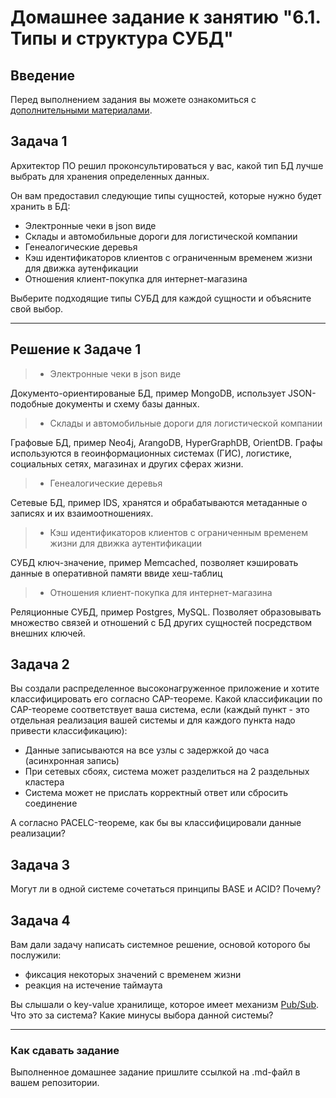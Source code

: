 # Домашнее задание к занятию "6.1. Типы и структура СУБД"

## Введение

Перед выполнением задания вы можете ознакомиться с
[дополнительными материалами](https://github.com/netology-code/virt-homeworks/tree/master/additional/README.md).

## Задача 1

Архитектор ПО решил проконсультироваться у вас, какой тип БД
лучше выбрать для хранения определенных данных.

Он вам предоставил следующие типы сущностей, которые нужно будет хранить в БД:

- Электронные чеки в json виде
- Склады и автомобильные дороги для логистической компании
- Генеалогические деревья
- Кэш идентификаторов клиентов с ограниченным временем жизни для движка аутенфикации
- Отношения клиент-покупка для интернет-магазина

Выберите подходящие типы СУБД для каждой сущности и объясните свой выбор.

---

## Решение к Задаче 1

> - Электронные чеки в json виде

Документо-ориентированые БД, пример MongoDB, использует JSON-подобные документы и схему базы данных.

> - Склады и автомобильные дороги для логистической компании

Графовые БД, пример Neo4j, ArangoDB, HyperGraphDB, OrientDB. Графы используются в геоинформационных системах (ГИС), логистике, социальных сетях, магазинах и других сферах жизни.

> - Генеалогические деревья

Сетевые БД, пример IDS, хранятся и обрабатываются метаданные о записях и их взаимоотношениях.

> - Кэш идентификаторов клиентов с ограниченным временем жизни для движка аутентификации

СУБД ключ-значение, пример Memcached, позволяет кэшировать данные в оперативной памяти ввиде хеш-таблиц

> - Отношения клиент-покупка для интернет-магазина

Реляционные СУБД, пример Postgres, MySQL. Позволяет образовывать множество связей и отношений с БД других сущностей посредством внешних ключей.



## Задача 2

Вы создали распределенное высоконагруженное приложение и хотите классифицировать его согласно
CAP-теореме. Какой классификации по CAP-теореме соответствует ваша система, если
(каждый пункт - это отдельная реализация вашей системы и для каждого пункта надо привести классификацию):

- Данные записываются на все узлы с задержкой до часа (асинхронная запись)
- При сетевых сбоях, система может разделиться на 2 раздельных кластера
- Система может не прислать корректный ответ или сбросить соединение

А согласно PACELC-теореме, как бы вы классифицировали данные реализации?

## Задача 3

Могут ли в одной системе сочетаться принципы BASE и ACID? Почему?

## Задача 4

Вам дали задачу написать системное решение, основой которого бы послужили:

- фиксация некоторых значений с временем жизни
- реакция на истечение таймаута

Вы слышали о key-value хранилище, которое имеет механизм [Pub/Sub](https://habr.com/ru/post/278237/).
Что это за система? Какие минусы выбора данной системы?

---

### Как cдавать задание

Выполненное домашнее задание пришлите ссылкой на .md-файл в вашем репозитории.
